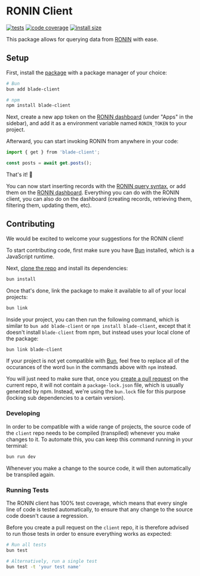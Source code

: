 # RONIN Client

[![tests](https://img.shields.io/github/actions/workflow/status/ronin-co/client/validate.yml?label=tests)](https://github.com/ronin-co/client/actions/workflows/validate.yml)
[![code coverage](https://img.shields.io/codecov/c/github/ronin-co/client)](https://codecov.io/github/ronin-co/client)
[![install size](https://packagephobia.com/badge?p=blade-client)](https://packagephobia.com/result?p=blade-client)

This package allows for querying data from [RONIN](https://ronin.co) with ease.

## Setup

First, install the [package](https://www.npmjs.com/package/blade-client) with a package manager of your choice:

```bash
# Bun
bun add blade-client

# npm
npm install blade-client
```

Next, create a new app token on the [RONIN dashboard](http://ronin.co) (under "Apps" in the sidebar), and add it as a environment variable named `RONIN_TOKEN` to your project.

Afterward, you can start invoking RONIN from anywhere in your code:

```typescript
import { get } from 'blade-client';

const posts = await get.posts();
```

That's it! 🎉

You can now start inserting records with the [RONIN query syntax](https://ronin.co/docs/queries), or add them on the [RONIN dashboard](http://ronin.co). Everything you can do with the RONIN client, you can also do on the dashboard (creating records, retrieving them, filtering them, updating them, etc).

## Contributing

We would be excited to welcome your suggestions for the RONIN client!

To start contributing code, first make sure you have [Bun](https://bun.sh) installed, which is a JavaScript runtime.

Next, [clone the repo](https://docs.github.com/en/repositories/creating-and-managing-repositories/cloning-a-repository) and install its dependencies:

```bash
bun install
```

Once that's done, link the package to make it available to all of your local projects:

```bash
bun link
```

Inside your project, you can then run the following command, which is similar to `bun add blade-client` or `npm install blade-client`, except that it doesn't install `blade-client` from npm, but instead uses your local clone of the package:

```bash
bun link blade-client
```

If your project is not yet compatible with [Bun](https://bun.sh), feel free to replace all of the occurances of the word `bun` in the commands above with `npm` instead.

You will just need to make sure that, once you [create a pull request](https://docs.github.com/en/pull-requests/collaborating-with-pull-requests/proposing-changes-to-your-work-with-pull-requests/creating-a-pull-request#creating-the-pull-request) on the current repo, it will not contain a `package-lock.json` file, which is usually generated by npm. Instead, we're using the `bun.lock` file for this purpose (locking sub dependencies to a certain version).

### Developing

In order to be compatible with a wide range of projects, the source code of the `client` repo needs to be compiled (transpiled) whenever you make changes to it. To automate this, you can keep this command running in your terminal:

```bash
bun run dev
```

Whenever you make a change to the source code, it will then automatically be transpiled again.

### Running Tests

The RONIN client has 100% test coverage, which means that every single line of code is tested automatically, to ensure that any change to the source code doesn't cause a regression.

Before you create a pull request on the `client` repo, it is therefore advised to run those tests in order to ensure everything works as expected:

```bash
# Run all tests
bun test

# Alternatively, run a single test
bun test -t 'your test name'
```
